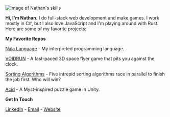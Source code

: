 ![Image of Nathan's skills](http://nathanwiles.net/img/skills.png)

**Hi, I'm Nathan.**
I do full-stack web development and make games. I work mostly in C#, but I also love JavaScript and I'm playing around with Rust. Here are some of my favorite projects:

**My Favorite Repos**

[Nala Language](https://github.com/ntwiles/nala) -  My interpreted programming language.

[VOIDRUN](https://github.com/ntwiles/voidrun) - A fast-paced 3D space flyer game that pits you against the clock.

[Sorting Algorithms](https://github.com/ntwiles/sorting-algorithms) - Five intrepid sorting algorithms race in parallel to finish the job first. Who will win?

[Acid](https://github.com/ntwiles/acid) - A Myst-inspired puzzle game in Unity.

**Get In Touch**

[LinkedIn](https://www.linkedin.com/in/nathan-wiles/) - [Email](ntwiles@gmail.com) - [Website](http://nathanwiles.net)

